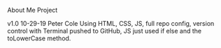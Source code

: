 About Me Project

v1.0
10-29-19 Peter Cole
Using HTML, CSS, JS, full repo config,
version control with Terminal pushed to GitHub,
JS just used if else and the toLowerCase method.
